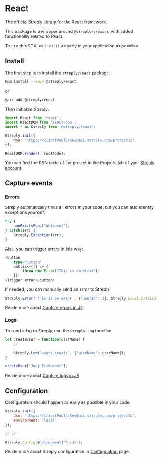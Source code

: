 # React

The official Streply library for the React framework.

This package is a wrapper around `@streply/browser`, with added functionality related to React.

To use this SDK, call `init()` as early in your application as possible.

## Install

The first step is to install the `streply/react` package.

```bash
npm install --save @streply/react
```

or

```bash
yarn add @streply/react
```

Then initialize Streply:

```js
import React from 'react';
import ReactDOM from 'react-dom';
import * as Streply from '@streply/react';

Streply.init({
    dsn: 'https://clientPublicKey@api.streply.com/projectId',
});

ReactDOM.render(, rootNode);
```

You can find the DSN code of the project in the Projects tab of your [Streply account](https://app.streply.com/projects).

## Capture events

### Errors

Streply automatically finds all errors in your code, but you can also identify exceptions yourself.

```js
try {
    nonExistsFunc("Welcome!");
} catch(err) {
    Streply.Exception(err);
}
```

Also, you can trigger errors in this way:

```typescript
<button 
    type="button"
    onClick={() => {
        throw new Error("This is an error");
    }}
>Trigger error</button>
```

If needed, you can manually send an error to Streply:

```js
Streply.Error('This is an error', {'userId': 1}, Streply.Level.Critical);
```

Reade more about [Capture errors in JS](https://docs.streply.com/js/capture-events/errors).

### Logs

To send a log to Streply, use the `Streply.Log` function.

```js
let createUser = function(userName) {
    // ...
    
    Streply.Log('users.create', {'userName': userName});
}

createUser('Joey Tribbiani');
```

Reade more about [Capture logs in JS](https://docs.streply.com/js/capture-events/logs).

## Configuration

Configuration should happen as early as possible in your code.

```js
Streply.init({
    dsn: 'https://clientPublicKey@api.streply.com/projectId',
    environment: 'local'
});

// or 

Streply.Config.Environment('local');
```

Reade more about Streply configuration in [Configuration](https://docs.streply.com/js/configuration) page.
